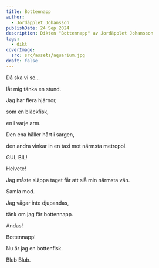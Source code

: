 ```yaml
---
title: Bottennapp
author:
  - Jordäpplet Johansson
publishDate: 24 Sep 2024
description: Dikten "Bottennapp" av Jordäpplet Johansson
tags:
  - dikt
coverImage:
  src: src/assets/aquarium.jpg
draft: false
---
```

Då ska vi se...

låt mig tänka en stund.

Jag har flera hjärnor, 

som en bläckfisk,

en i varje arm.

Den ena håller hårt i sargen,

den andra vinkar in en taxi mot närmsta metropol.

GUL BIL!

Helvete!

Jag måste släppa taget får att slå min närmsta vän.

Samla mod.

Jag vågar inte djupandas,

tänk om jag får bottennapp.

Andas! 

Bottennapp!

Nu är jag en bottenfisk.

Blub Blub.
